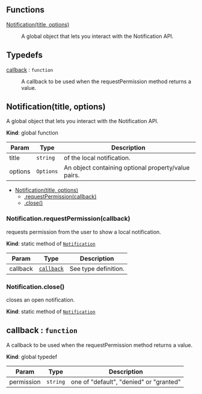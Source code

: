 ## Functions

<dl>
<dt><a href="#Notification">Notification(title, options)</a></dt>
<dd><p>A global object that lets you interact with the Notification API.</p>
</dd>
</dl>

## Typedefs

<dl>
<dt><a href="#callback">callback</a> : <code>function</code></dt>
<dd><p>A callback to be used when the requestPermission method returns a value.</p>
</dd>
</dl>

<a name="Notification"></a>

## Notification(title, options)
A global object that lets you interact with the Notification API.

**Kind**: global function  

| Param | Type | Description |
| --- | --- | --- |
| title | <code>string</code> | of the local notification. |
| options | <code>Options</code> | An object containing optional property/value pairs. |


* [Notification(title, options)](#Notification)
    * [.requestPermission(callback)](#Notification.requestPermission)
    * [.close()](#Notification.close)

<a name="Notification.requestPermission"></a>

### Notification.requestPermission(callback)
requests permission from the user to show a local notification.

**Kind**: static method of [<code>Notification</code>](#Notification)  

| Param | Type | Description |
| --- | --- | --- |
| callback | [<code>callback</code>](#callback) | See type definition. |

<a name="Notification.close"></a>

### Notification.close()
closes an open notification.

**Kind**: static method of [<code>Notification</code>](#Notification)  
<a name="callback"></a>

## callback : <code>function</code>
A callback to be used when the requestPermission method returns a value.

**Kind**: global typedef  

| Param | Type | Description |
| --- | --- | --- |
| permission | <code>string</code> | one of "default", "denied" or "granted" |

